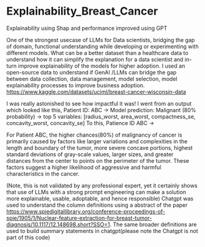 # Explainability_Breast_Cancer
Explainability using Shap and performance improved using GPT


One of the strongest usecase of LLMs for Data scientists, bridging the gap of domain, functional understanding while developing or experimenting with different models. 
What can be a better dataset than a healthcare data to understand how it can simplify the explanation for a data scientist and in-turn improve explainability of the models for higher adoption. 
I used an open-source data to understand if GenAI /LLMs can bridge the gap between data collection, data management, model selection, model explainability processes to improve business adoption. 
https://www.kaggle.com/datasets/uciml/breast-cancer-wisconsin-data

I was really astonished to see how impactful it was!
I went from an output which looked like this, 
Patient ID: ABC ->  Model prediction: Malignant (80% probability) -> top 5 variables: [radius_worst,  area_worst, compactness_se, concavity_worst, concavity_se]
To this,
Patience ID ABC -> 


For Patient ABC, the higher chances(80%) of malignancy of cancer is primarily caused by factors like larger variations and complexities in the length and boundary of the tumor, more severe concave portions, highest standard deviations of gray-scale values, larger sizes, and greater distances from the center to points on the perimeter of the tumor. These factors suggest a higher likelihood of aggressive and harmful characteristics in the cancer.

(Note, this is not validated by any professional expert, yet it certainly shows that use of LLMs with a strong prompt engineering can make a solution more explainable, usable, adoptable, and hence responsible)
Chatgpt was used to understand the column definitions using a abstract of the paper https://www.spiedigitallibrary.org/conference-proceedings-of-spie/1905/1/Nuclear-feature-extraction-for-breast-tumor-diagnosis/10.1117/12.148698.short?SSO=1. The same broader definitions are used to build summary statements in chatgpt(please note the Chatgpt is not part of this code)
